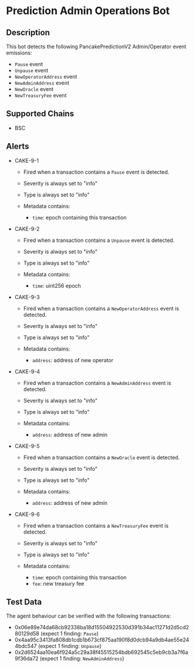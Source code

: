 
# Prediction Admin Operations Bot

## Description

This bot detects the following PancakePredictionV2 Admin/Operator event emissions:

- `Pause` event
- `Unpause` event 
- `NewOperatorAddress` event
- `NewAdminAddress` event
- `NewOracle` event 
- `NewTreasuryFee` event 

## Supported Chains

- BSC
 
## Alerts

- CAKE-9-1

	- Fired when a transaction contains a `Pause` event is detected.

	- Severity is always set to "info" 

	- Type is always set to "info"

	- Metadata contains:
		- `time`:  epoch containing this transaction 
		
- CAKE-9-2

	- Fired when a transaction contains a `Unpause` event is detected.

	- Severity is always set to "info" 

	- Type is always set to "info"

	- Metadata contains:
		- `time`:  uint256 epoch 
		
- CAKE-9-3

	- Fired when a transaction contains a `NewOperatorAddress` event is detected.

	- Severity is always set to "info" 

	- Type is always set to "info"

	- Metadata contains:
		- `address`:  address of new operator  
	
- CAKE-9-4

	- Fired when a transaction contains a `NewAdminAddress` event is detected.

	- Severity is always set to "info" 

	- Type is always set to "info"

	- Metadata contains:
		- `address`:  address of new admin
		
- CAKE-9-5

	- Fired when a transaction contains a `NewOracle` event is detected.

	- Severity is always set to "info" 

	- Type is always set to "info"

	- Metadata contains:
		- `address`:  address of new admin
		
- CAKE-9-6

	- Fired when a transaction contains a `NewTreasuryFee` event is detected.

	- Severity is always set to "info" 

	- Type is always set to "info"

	- Metadata contains:
		- `time`:  epoch containing this transaction 
		- `fee`: new treasury fee
		
## Test Data


The agent behaviour can be verified with the following transactions:

- 0x06e89e74da68cb92338ba18d15504922530d391b34ac11271d2d5cd280129d58 (expect 1 finding: `Pause`)
- 0x4aa95c3413fa808db1cdb1b673cf875aa190f8d0dcb94a9db4ae55e244bdc547 (expect 1 finding: `Unpause`)
- 0x2d6524aa10ea6f924a5c29a38f45515254bdb692545c5eb9cb3a7f6a9f36da72 (expect 1 finding: `NewAdminAddress`)